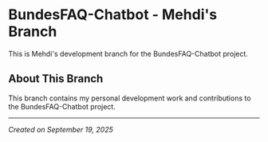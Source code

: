 # BundesFAQ-Chatbot - Mehdi's Branch

This is Mehdi's development branch for the BundesFAQ-Chatbot project.

## About This Branch

This branch contains my personal development work and contributions to the BundesFAQ-Chatbot project.

---

*Created on September 19, 2025*